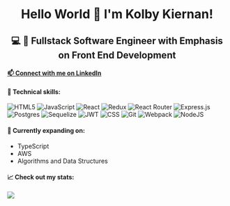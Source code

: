 <h1 align="center">
Hello World 👋 I'm Kolby Kiernan!
</h1>

<h2 align="center">
💻 🚀 Fullstack Software Engineer with Emphasis on Front End Development
</h2>

<h4>

<a href="https://www.linkedin.com/in/kolby-kiernan/" target="_blank" rel="noopener noreferrer">
📫 Connect with me on LinkedIn
</a>

</h4>

#### 💼 Technical skills:

![HTML5](https://img.shields.io/badge/Code-HTML5-%23E34F26.svg?style=plastic&logo=html5&logoColor=%23E34F26)
![JavaScript](https://img.shields.io/badge/Code-JavaScript-yellow.svg?style=plastic&logo=javascript&logoColor=%23F7DF1E)
![React](https://img.shields.io/badge/Code-React-%2361DAFB.svg?style=plastic&logo=react&logoColor=%2361DAFB)
![Redux](https://img.shields.io/badge/Code-Redux-%23593d88.svg?style=plastic&logo=redux&logoColor=white)
![React Router](https://img.shields.io/badge/Code-React_Router-CA4245?style=plastic&logo=react-router&logoColor=CA4245)
![Express.js](https://img.shields.io/badge/Code-Express.js-yellowgreen.svg?style=plastic&logo=express&logoColor=yellowgreen)
![Postgres](https://img.shields.io/badge/Code-PostgreSQL-%23316192.svg?style=plastic&logo=postgresql&logoColor=white)
![Sequelize](https://img.shields.io/badge/Code-Sequelize-52B0E7?style=plastic&logo=Sequelize&logoColor=52B0E7)
![JWT](https://img.shields.io/badge/Code-JWT-black?style=plastic&logo=JSON%20web%20tokens)
![CSS](https://img.shields.io/badge/Style-CSS-%231572B6.svg?style=plastic&logo=css3&logoColor=%231572B6)
![Git](https://img.shields.io/badge/Tools-Git-%23F05033.svg?style=plastic&logo=git&logoColor=%23F05033)
![Webpack](https://img.shields.io/badge/Tools-Webpack-%238DD6F9.svg?style=plastic&logo=webpack&logoColor=%238DD6F9)
![NodeJS](https://img.shields.io/badge/Tools-Node.js-6DA55F?style=plastic&logo=node.js&logoColor=6DA55F)

#### 🔭 Currently expanding on:

- TypeScript  
- AWS  
- Algorithms and Data Structures  

#### 📈 Check out my stats:

<a href="https://github.com/kolbykiernan">
  <img align="center" src="https://github-readme-stats.vercel.app/api/top-langs/?username=kolbykiernan&layout=compact&theme=vision-friendly-dark&hide=Ruby&card_width=448" />
</a>
